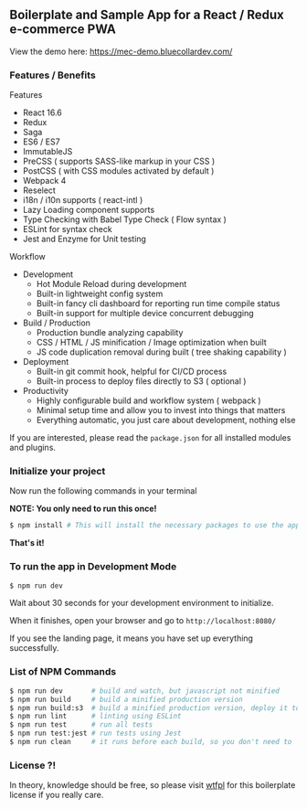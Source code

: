 ## Boilerplate and Sample App for a React / Redux e-commerce PWA

View the demo here: https://mec-demo.bluecollardev.com/

### Features / Benefits

Features

* React 16.6
* Redux
* Saga
* ES6 / ES7
* ImmutableJS
* PreCSS ( supports SASS-like markup in your CSS )
* PostCSS ( with CSS modules activated by default )
* Webpack 4
* Reselect
* i18n / i10n supports ( react-intl )
* Lazy Loading component supports
* Type Checking with Babel Type Check ( Flow syntax )
* ESLint for syntax check
* Jest and Enzyme for Unit testing

Workflow

* Development
  * Hot Module Reload during development
  * Built-in lightweight config system
  * Built-in fancy cli dashboard for reporting run time compile status
  * Built-in support for multiple device concurrent debugging
* Build / Production
  * Production bundle analyzing capability
  * CSS / HTML / JS minification / Image optimization when built
  * JS code duplication removal during built ( tree shaking capability )
* Deployment
  * Built-in git commit hook, helpful for CI/CD process
  * Built-in process to deploy files directly to S3 ( optional )
* Productivity
  * Highly configurable build and workflow system ( webpack )
  * Minimal setup time and allow you to invest into things that matters
  * Everything automatic, you just care about development, nothing else

If you are interested, please read the `package.json` for all installed modules and plugins.

### Initialize your project

Now run the following commands in your terminal

**NOTE: You only need to run this once!**

```sh
$ npm install # This will install the necessary packages to use the app
```

**That's it!**


### To run the app in Development Mode

```sh
$ npm run dev
```

Wait about 30 seconds for your development environment to initialize.

When it finishes, open your browser and go to `http://localhost:8080/`

If you see the landing page, it means you have set up everything successfully.

### List of NPM Commands

```sh
$ npm run dev       # build and watch, but javascript not minified
$ npm run build     # build a minified production version
$ npm run build:s3  # build a minified production version, deploy it to S3 as a static app
$ npm run lint      # linting using ESLint
$ npm run test      # run all tests
$ npm run test:jest # run tests using Jest
$ npm run clean     # it runs before each build, so you don't need to
```

### License ?!
In theory, knowledge should be free, so please visit [wtfpl](http://www.wtfpl.net/) for this boilerplate license if you really care.
